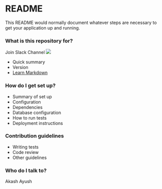 # README #

This README would normally document whatever steps are necessary to get your application up and running.

### What is this repository for? ###

Join Slack Channel
<a href="https://join.slack.com/t/covidindiahelpinfo/shared_invite/zt-q26daxgw-vZDRD3hpSAi2DkLYJuGzDw"><img src="https://camo.githubusercontent.com/641485201f995d93389a976a160479fc4cbaf0cbbf31cf280730c9e2585eaaaf/68747470733a2f2f692e696d6775722e636f6d2f56376a786a616b2e706e67"></a>

* Quick summary
* Version
* [Learn Markdown](https://bitbucket.org/tutorials/markdowndemo)

### How do I get set up? ###

* Summary of set up
* Configuration
* Dependencies
* Database configuration
* How to run tests
* Deployment instructions

### Contribution guidelines ###

* Writing tests
* Code review
* Other guidelines

### Who do I talk to? ###

Akash
Ayush
